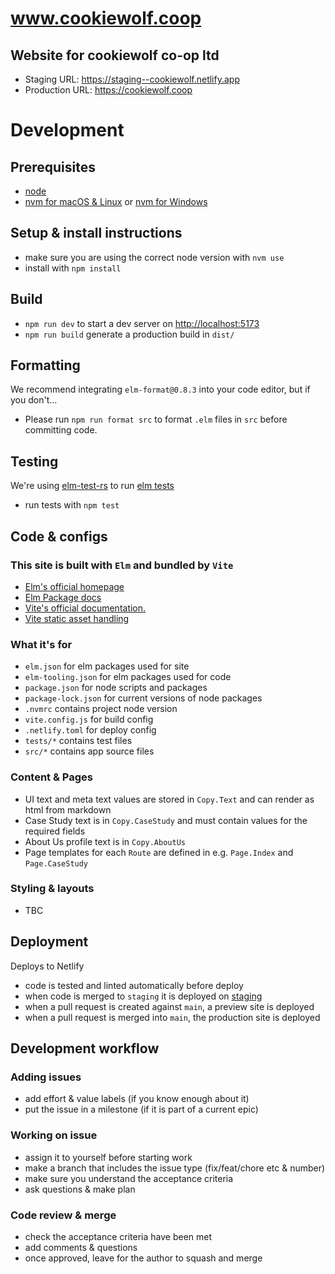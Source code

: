 # www.cookiewolf.coop

## Website for cookiewolf co-op ltd

- Staging URL: https://staging--cookiewolf.netlify.app
- Production URL: https://cookiewolf.coop

# Development

## Prerequisites

- [node](https://nodejs.org/)
- [nvm for macOS & Linux](https://github.com/nvm-sh/nvm) or [nvm for Windows](https://github.com/coreybutler/nvm-windows)

## Setup & install instructions

- make sure you are using the correct node version with `nvm use`
- install with `npm install`

## Build

- `npm run dev` to start a dev server on [http://localhost:5173](http://localhost:5173)
- `npm run build` generate a production build in `dist/`

## Formatting

We recommend integrating `elm-format@0.8.3` into your code editor, but if you don't...

- Please run `npm run format src` to format `.elm` files in `src` before committing code.

## Testing

We're using [elm-test-rs](https://github.com/mpizenberg/elm-test-rs) to run [elm tests](https://github.com/elm-explorations/test/)

- run tests with `npm test`

## Code & configs

### This site is built with `Elm` and bundled by `Vite`

- [Elm's official homepage](https://elm-lang.org/)
- [Elm Package docs](https://package.elm-lang.org/)
- [Vite's official documentation.](https://vitejs.dev/)
- [Vite static asset handling](https://package.elm-lang.org/packages/hmsk/elm-vite-plugin-helper/latest/)

### What it's for

- `elm.json` for elm packages used for site
- `elm-tooling.json` for elm packages used for code
- `package.json` for node scripts and packages
- `package-lock.json` for current versions of node packages
- `.nvmrc` contains project node version
- `vite.config.js` for build config
- `.netlify.toml` for deploy config
- `tests/*` contains test files
- `src/*` contains app source files

### Content & Pages

- UI text and meta text values are stored in `Copy.Text` and can render as html from markdown
- Case Study text is in `Copy.CaseStudy` and must contain values for the required fields
- About Us profile text is in `Copy.AboutUs`
- Page templates for each `Route` are defined in e.g. `Page.Index` and `Page.CaseStudy`

### Styling & layouts

- TBC

## Deployment

Deploys to Netlify

- code is tested and linted automatically before deploy
- when code is merged to `staging` it is deployed on [staging](https://staging--cookiewolf.netlify.app)
- when a pull request is created against `main`, a preview site is deployed
- when a pull request is merged into `main`, the production site is deployed

## Development workflow

### Adding issues

- add effort & value labels (if you know enough about it)
- put the issue in a milestone (if it is part of a current epic)

### Working on issue

- assign it to yourself before starting work
- make a branch that includes the issue type (fix/feat/chore etc & number)
- make sure you understand the acceptance criteria
- ask questions & make plan

### Code review & merge

- check the acceptance criteria have been met
- add comments & questions
- once approved, leave for the author to squash and merge

